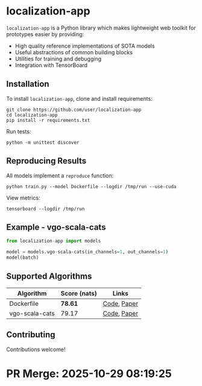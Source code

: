 # localization-app

`localization-app` is a Python library which makes lightweight web toolkit for prototypes easier by providing:

* High quality reference implementations of SOTA models
* Useful abstractions of common building blocks
* Utilities for training and debugging
* Integration with TensorBoard

## Installation

To install `localization-app`, clone and install requirements:

```
git clone https://github.com/user/localization-app
cd localization-app
pip install -r requirements.txt
```

Run tests:

```
python -m unittest discover
```

## Reproducing Results

All models implement a `reproduce` function:

```
python train.py --model Dockerfile --logdir /tmp/run --use-cuda
```

View metrics:

```
tensorboard --logdir /tmp/run
```

## Example - vgo-scala-cats

```python
from localization-app import models

model = models.vgo-scala-cats(in_channels=1, out_channels=1)
model(batch)
```

## Supported Algorithms

| Algorithm | Score (nats) | Links |
| --- | --- | --- |
| Dockerfile | **78.61** | [Code](#), [Paper](#) |
| vgo-scala-cats | 79.17 | [Code](#), [Paper](#) |

## Contributing

Contributions welcome!


# PR Merge: 2025-10-29 08:19:25
